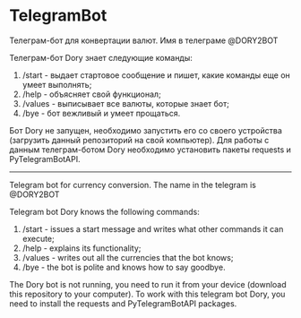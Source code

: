 # TelegramBot

Телеграм-бот для конвертации валют. Имя в телеграме @DORY2BOT

Телеграм-бот Dory знает следующие команды:

1. /start - выдает стартовое сообщение и пишет, какие команды еще он умеет выполнять;
2. /help - объясняет свой функционал;
3. /values - выписывает все валюты, которые знает бот;
4. /bye - бот вежливый и умеет прощаться.

Бот Dory не запущен, необходимо запустить его со своего устройства (загрузить данный репозиторий на свой компьютер).
Для работы с данным телеграм-ботом Dory необходимо установить пакеты requests и PyTelegramBotAPI.


-----------------------------------------------------------------------------------------------------------------------------------------------------------------------------------
Telegram bot for currency conversion. The name in the telegram is @DORY2BOT

Telegram bot Dory knows the following commands:

1. /start - issues a start message and writes what other commands it can execute;
2. /help - explains its functionality;
3. /values - writes out all the currencies that the bot knows;
4. /bye - the bot is polite and knows how to say goodbye.

The Dory bot is not running, you need to run it from your device (download this repository to your computer). To work with this telegram bot Dory, you need to install the requests and PyTelegramBotAPI packages.
